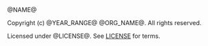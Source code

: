 [comment]: <> (Don't edit this file!)
[comment]: <> (It is automatically updated after every release of https://github.com/alejandrohdezma/.github)
[comment]: <> (If you want to suggest a change, please open a PR or issue in that repository)

@NAME@

Copyright (c) @YEAR_RANGE@ @ORG_NAME@. All rights reserved.

Licensed under @LICENSE@. See [LICENSE](LICENSE.md) for terms.